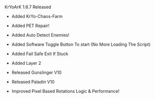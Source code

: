 KrYoArK 1.6.7 Released


+ Added KrYo-Chaos-Farm

+ Added PET Repair!

+ Added Auto Detect Enemies!

+ Added Software Toggle Button To start (No More Loading The Script)

+ Added Fail Safe Exit If Stuck

+ Added Layer 2

+ Released Gunslinger V10

+ Released Paladin V10

+ Improved Pixel Based Rotations Logic & Performance!